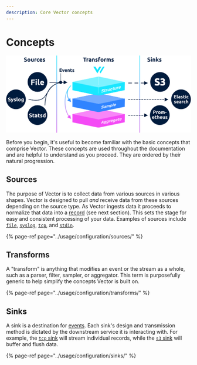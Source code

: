 ```yaml
---
description: Core Vector concepts
---
```


# Concepts

![](../assets/components.svg)

Before you begin, it's useful to become familiar with the basic concepts that comprise Vector. These concepts are used throughout the documentation and are helpful to understand as you proceed. They are ordered by their natural progression.

## Sources

The purpose of Vector is to collect data from various sources in various shapes. Vector is designed to pull _and_ receive data from these sources depending on the source type. As Vector ingests data it proceeds to normalize that data into a [record](concepts.md#records) \(see next section\). This sets the stage for easy and consistent processing of your data. Examples of sources include [`file`](../usage/configuration/sources/file.md), [`syslog`](../usage/configuration/sources/syslog.md), [`tcp`](../usage/configuration/sources/tcp.md), and [`stdin`](../usage/configuration/sources/stdin.md).

{% page-ref page="../usage/configuration/sources/" %}

## Transforms

A "transform" is anything that modifies an event or the stream as a whole, such as a parser, filter, sampler, or aggregator. This term is purposefully generic to help simplify the concepts Vector is built on.

{% page-ref page="../usage/configuration/transforms/" %}

## Sinks

A sink is a destination for [events](data-model.md#event). Each sink's design and transmission method is dictated by the downstream service it is interacting with. For example, the [`tcp` sink](../usage/configuration/sinks/tcp.md) will stream individual records, while the [`s3` sink](../usage/configuration/sinks/aws_s3.md) will buffer and flush data.

{% page-ref page="../usage/configuration/sinks/" %}



